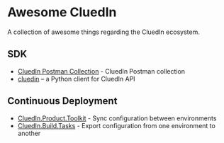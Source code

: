 # Awesome CluedIn
A collection of awesome things regarding the CluedIn ecosystem.

## SDK

- [CluedIn Postman Collection](https://github.com/romaklimenko/cluedin/tree/main/postman) - CluedIn Postman collection
- [cluedin](https://pypi.org/project/cluedin/) – a Python client for CluedIn API

## Continuous Deployment

- [CluedIn.Product.Toolkit](https://github.com/CluedIn-io/CluedIn.Product.Toolkit) - Sync configuration between environments
- [CluedIn.Build.Tasks](https://github.com/robobrown/Cluedin.Build.Tasks) - Export configuration from one environment to another

